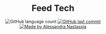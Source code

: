 <p align="center">
  <img src="">
</p>

<h1 align="center">Feed Tech</h1>
<p align="center"></p>

<p align="center">
  <img alt="GitHub language count" src="https://img.shields.io/github/repo-size/Alessandra-Nastassja/feed-tech?color=green">
  <a href="https://github.com/Alessandra-Nastassja/feed-tech/commits/master">
    <img alt="GitHub last commit" src="https://img.shields.io/github/last-commit/Alessandra-Nastassja/feed-tech?color=green">
  </a>
  <a href="https://www.linkedin.com/in/alessandra-nastassja/">
    <img alt="Made by Alessandra Nastassja" src="https://img.shields.io/badge/made%20by-AlessandraNastassja-green">
  </a>
</p>